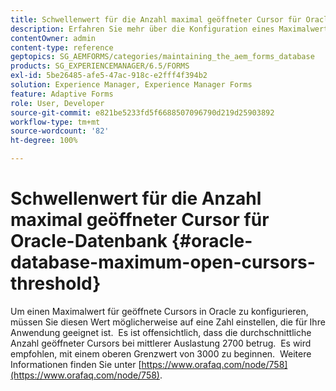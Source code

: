 ```yaml
---
title: Schwellenwert für die Anzahl maximal geöffneter Cursor für Oracle-Datenbank
description: Erfahren Sie mehr über die Konfiguration eines Maximalwerts für geöffnete Cursors in Oracle.
contentOwner: admin
content-type: reference
geptopics: SG_AEMFORMS/categories/maintaining_the_aem_forms_database
products: SG_EXPERIENCEMANAGER/6.5/FORMS
exl-id: 5be26485-afe5-47ac-918c-e2fff4f394b2
solution: Experience Manager, Experience Manager Forms
feature: Adaptive Forms
role: User, Developer
source-git-commit: e821be5233fd5f6688507096790d219d25903892
workflow-type: tm+mt
source-wordcount: '82'
ht-degree: 100%

---
```


# Schwellenwert für die Anzahl maximal geöffneter Cursor für Oracle-Datenbank {#oracle-database-maximum-open-cursors-threshold}

Um einen Maximalwert für geöffnete Cursors in Oracle zu konfigurieren, müssen Sie diesen Wert möglicherweise auf eine Zahl einstellen, die für Ihre Anwendung geeignet ist.  Es ist offensichtlich, dass die durchschnittliche Anzahl geöffneter Cursors bei mittlerer Auslastung 2700 betrug.  Es wird empfohlen, mit einem oberen Grenzwert von 3000 zu beginnen.  Weitere Informationen finden Sie unter [https://www.orafaq.com/node/758](https://www.orafaq.com/node/758).
